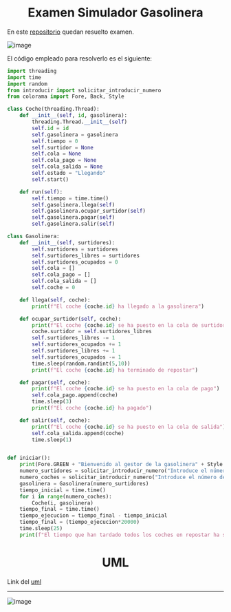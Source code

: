 <h1 align = "center">Examen Simulador Gasolinera</h1>

En este [repositorio](https://github.com/Diegodesantos1/Examen_simulador_gasolinera) quedan resuelto examen.

![image](https://user-images.githubusercontent.com/91721855/232550093-e66d758e-7127-4b9a-b552-be294263e332.png)

El código empleado para resolverlo es el siguiente:
```python
import threading
import time
import random
from introducir import solicitar_introducir_numero
from colorama import Fore, Back, Style

class Coche(threading.Thread):
    def __init__(self, id, gasolinera):
        threading.Thread.__init__(self)
        self.id = id
        self.gasolinera = gasolinera
        self.tiempo = 0
        self.surtidor = None
        self.cola = None
        self.cola_pago = None
        self.cola_salida = None
        self.estado = "Llegando"
        self.start()

    def run(self):
        self.tiempo = time.time()
        self.gasolinera.llega(self)
        self.gasolinera.ocupar_surtidor(self)
        self.gasolinera.pagar(self)
        self.gasolinera.salir(self)

class Gasolinera:
    def __init__(self, surtidores):
        self.surtidores = surtidores
        self.surtidores_libres = surtidores
        self.surtidores_ocupados = 0
        self.cola = []
        self.cola_pago = []
        self.cola_salida = []
        self.coche = 0

    def llega(self, coche):
        print(f"El coche {coche.id} ha llegado a la gasolinera")

    def ocupar_surtidor(self, coche):
        print(f"El coche {coche.id} se ha puesto en la cola de surtidores")
        coche.surtidor = self.surtidores_libres
        self.surtidores_libres -= 1
        self.surtidores_ocupados += 1
        self.surtidores_libres += 1
        self.surtidores_ocupados -= 1
        time.sleep(random.randint(5,10))
        print(f"El coche {coche.id} ha terminado de repostar")

    def pagar(self, coche):
        print(f"El coche {coche.id} se ha puesto en la cola de pago")
        self.cola_pago.append(coche)
        time.sleep(3)
        print(f"El coche {coche.id} ha pagado")

    def salir(self, coche):
        print(f"El coche {coche.id} se ha puesto en la cola de salida")
        self.cola_salida.append(coche)
        time.sleep(1)


def iniciar():
    print(Fore.GREEN + "Bienvenido al gestor de la gasolinera" + Style.RESET_ALL)
    numero_surtidores = solicitar_introducir_numero("Introduce el número de surtidores: ")
    numero_coches = solicitar_introducir_numero("Introduce el número de coches: ")
    gasolinera = Gasolinera(numero_surtidores)
    tiempo_inicial = time.time()
    for i in range(numero_coches):
        Coche(i, gasolinera)
    tiempo_final = time.time()
    tiempo_ejecucion = tiempo_final - tiempo_inicial
    tiempo_final = (tiempo_ejecucion*20000)
    time.sleep(25)
    print(f"El tiempo que han tardado todos los coches en repostar ha sido de {tiempo_final} minutos")
```
<h1 align = "center">UML</h1>

Link del [uml](https://github.com/Diegodesantos1/Examen_simulador_gasolinera/blob/main/UML/gasolinera.drawio)

***

![image](https://user-images.githubusercontent.com/91721855/232545859-b18a3de6-ec2c-4ec1-bcdd-056b6ffe7598.png)
